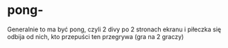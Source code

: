 # pong-
Generalnie to ma być pong, czyli 2 divy po 2 stronach ekranu i piłeczka się odbija od nich, kto przepuści ten przegrywa
(gra na 2 graczy)
